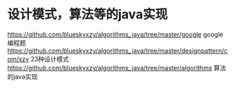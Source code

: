 # 设计模式，算法等的java实现
https://github.com/blueskyxzy/algorithms_java/tree/master/google google编程题
https://github.com/blueskyxzy/algorithms_java/tree/master/designpattern/com/xzy 23种设计模式
https://github.com/blueskyxzy/algorithms_java/tree/master/algorithms 算法的java实现
